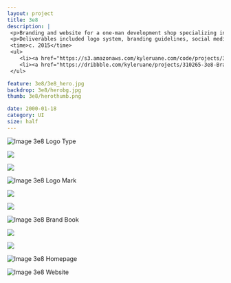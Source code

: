 ```yaml
---
layout: project
title: 3e8
description: |
 <p>Branding and website for a one-man development shop specializing in mobile app infrastructure. The visual scientific theme is an extension of the 3e8 moniker, which is the scientific notation for the speed of light.</p>
 <p>Deliverables included logo system, branding guidelines, social media graphics, business cards, sticker design, and a custom WordPress site.</p>
 <time>c. 2015</time>
 <ul>
 	<li><a href="https://s3.amazonaws.com/kyleruane.com/code/projects/3e8/index.html">View a coded example</a></li>
    <li><a href="https://dribbble.com/kyleruane/projects/310265-3e8-Brand">View project on Dribbble</a></li>
 </ul>

feature: 3e8/3e8_hero.jpg
backdrop: 3e8/herobg.jpg
thumb: 3e8/herothumb.png

date: 2000-01-18
category: UI
size: half
---
```


![Image 3e8 Logo Type]({{site.project_img_path}}3e8/3e8_text_gold.jpg)

<p class="half"><img src="{{site.project_img_path}}3e8/3e8_recipe.jpg"></p>
<p class="half"><img src="{{site.project_img_path}}3e8/3e8_colors.jpg"></p>

![Image 3e8 Logo Mark]({{site.project_img_path}}3e8/3e8_grid.jpg)

<p class="half"><img src="{{site.project_img_path}}3e8/3e8_alt_mark.jpg"></p>
<p class="half"><img src="{{site.project_img_path}}3e8/3e8_comet.jpg"></p>

![Image 3e8 Brand Book]({{site.project_img_path}}3e8/3e8_book.jpg)

<p class="half"><img src="{{site.project_img_path}}3e8/3e8_cards.jpg"></p>
<p class="half"><img src="{{site.project_img_path}}3e8/3e8_stickers.jpg"></p>

![Image 3e8 Homepage]({{site.project_img_path}}3e8/3e8_homepage.jpg)

![Image 3e8 Website]({{site.project_img_path}}3e8/3e8_pages.jpg)
